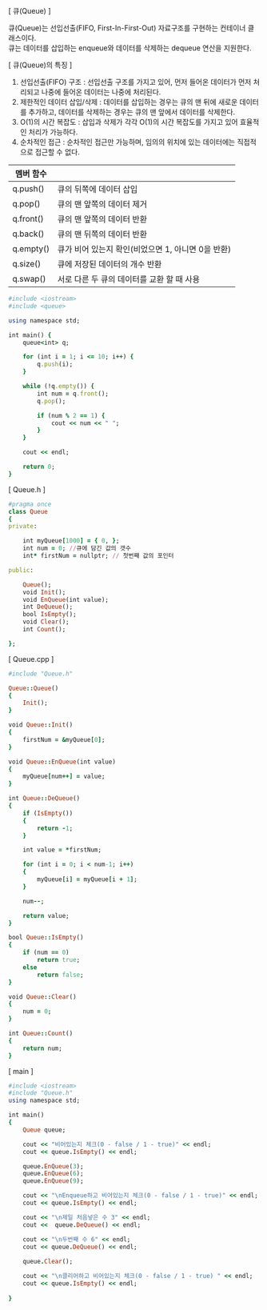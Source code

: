 [ 큐(Queue) ]

큐(Queue)는 선입선출(FIFO, First-In-First-Out) 자료구조를 구현하는 컨테이너 클래스이다.<br>
큐는 데이터를 삽입하는 enqueue와 데이터를 삭제하는 dequeue 연산을 지원한다.

[ 큐(Queue)의 특징 ]<br>
1. 선입선출(FIFO) 구조 : 선입선출 구조를 가지고 있어, 먼저 들어온 데이터가 먼저 처리되고 나중에 들어온 데이터는 나중에 처리된다.<br>
2. 제한적인 데이터 삽입/삭제 : 데이터를 삽입하는 경우는 큐의 맨 뒤에 새로운 데이터를 추가하고, 데이터를 삭제하는 경우는 큐의 맨 앞에서 데이터를 삭제한다.<br>
3. O(1)의 시간 복잡도 : 삽입과 삭제가 각각 O(1)의 시간 복잡도를 가지고 있어 효율적인 처리가 가능하다.<br>
4. 순차적인 접근 : 순차적인 접근만 가능하며, 임의의 위치에 있는 데이터에는 직접적으로 접근할 수 없다.

| 멤버 함수 | |
|---|---|
| q.push() | 큐의 뒤쪽에 데이터 삽입 |
| q.pop() | 큐의 맨 앞쪽의 데이터 제거 |
| q.front() | 큐의 맨 앞쪽의 데이터 반환 |
| q.back() | 큐의 맨 뒤쪽의 데이터 반환 |
| q.empty() | 큐가 비어 있는지 확인(비었으면 1, 아니면 0을 반환) |
| q.size() | 큐에 저장된 데이터의 개수 반환 |
| q.swap() | 서로 다른 두 큐의 데이터를 교환 할 때 사용 |

```ruby
#include <iostream>
#include <queue>

using namespace std;

int main() {
	queue<int> q;

	for (int i = 1; i <= 10; i++) {
		q.push(i);
	}

	while (!q.empty()) {
		int num = q.front();
		q.pop();

		if (num % 2 == 1) {
			cout << num << " ";
		}
	}

	cout << endl;

	return 0;
}
```


[ Queue.h ]

```ruby
#pragma once
class Queue
{
private:

	int myQueue[1000] = { 0, };
	int num = 0; //큐에 담긴 값의 갯수
	int* firstNum = nullptr; // 첫번째 값의 포인터

public:

	Queue();
	void Init();
	void EnQueue(int value);
	int DeQueue();
	bool IsEmpty();
	void Clear();
	int Count();

};
```

[ Queue.cpp ]

```ruby
#include "Queue.h"

Queue::Queue()
{
    Init();
}

void Queue::Init()
{
    firstNum = &myQueue[0];
}

void Queue::EnQueue(int value)
{
    myQueue[num++] = value;
}

int Queue::DeQueue()
{
    if (IsEmpty())
    {
        return -1;
    }

    int value = *firstNum;

    for (int i = 0; i < num-1; i++)
    {
        myQueue[i] = myQueue[i + 1];
    }

    num--;

    return value;
}

bool Queue::IsEmpty()
{
    if (num == 0)
        return true;
    else
        return false;
}

void Queue::Clear()
{
    num = 0;
}

int Queue::Count()
{
    return num;
}
```

[ main ]

```ruby
#include <iostream>
#include "Queue.h"
using namespace std;

int main()
{
	Queue queue;

	cout << "비어있는지 체크(0 - false / 1 - true)" << endl;
	cout << queue.IsEmpty() << endl;

	queue.EnQueue(3);
	queue.EnQueue(6);
	queue.EnQueue(9);

	cout << "\nEnqueue하고 비어있는지 체크(0 - false / 1 - true)" << endl;
	cout << queue.IsEmpty() << endl;

	cout << "\n제일 처음넣은 수 3" << endl;
	cout <<  queue.DeQueue() << endl;

	cout << "\n두번째 수 6" << endl;
	cout << queue.DeQueue() << endl;
	
	queue.Clear();

	cout << "\n클리어하고 비어있는지 체크(0 - false / 1 - true) " << endl;
	cout << queue.IsEmpty() << endl;
	
}
```
